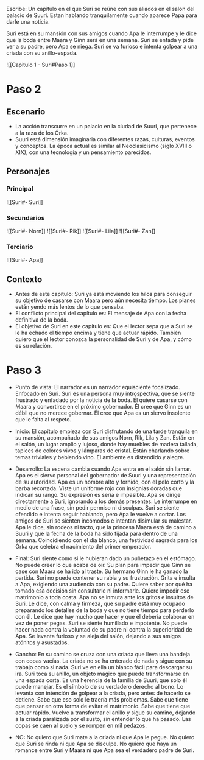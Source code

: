 Escribe:
Un capitulo en el que Suri se reúne con sus aliados en el salon del palacio de Suuri. Estan hablando tranquilamente cuando aparece Papa para darle una noticia.

Suri está en su mansión con sus amigos cuando Apa le interrumpe y le dice que la boda entre Maara y Ginn será en una semana. Suri se enfada y pide ver a su padre, pero Apa se niega. Suri se va furioso e intenta golpear a una criada con su anillo-espada.

![[Capitulo 1 - Suri#Paso 1]]

# Paso 2

## Escenario
- La acción transcurre en un palacio en la ciudad de Suuri, que pertenece a la raza de los Órka.
- Suuri está dimensión imaginaria con diferentes razas, culturas, eventos y conceptos. La época actual es similar al Neoclasicismo (siglo XVIII o XIX), con una tecnología y un pensamiento parecidos.

## Personajes
### Principal
![[Suri#- Suri]]

### Secundarios
![[Suri#- Norn]]
![[Suri#- Rik]]
![[Suri#- Lila]]
![[Suri#- Zan]]

### Terciario
![[Suri#- Apa]]

## Contexto
- Antes de este capítulo: Suri ya está moviendo los hilos para conseguir su objetivo de casarse con Maara pero aún necesita tiempo. Los planes están yendo más lentos de lo que pensaba.
- El conflicto principal del capítulo es: El mensaje de Apa con la fecha definitiva de la boda.
- El objetivo de Suri en este capítulo es: Que el lector sepa que a Suri se le ha echado el tiempo encima y tiene que actuar rápido. También quiero que el lector conozca la personalidad de Suri y de Apa, y cómo es su relación.

# Paso 3

- Punto de vista: El narrador es un narrador equisciente focalizado. Enfocado en Suri. Suri es una persona muy introspectiva, que se siente frustrado y enfadado por la noticia de la boda. Él quiere casarse con Maara y convertirse en el próximo gobernador. Él cree que Ginn es un débil que no merece gobernar. Él cree que Apa es un siervo insolente que le falta al respeto.

- Inicio: El capítulo empieza con Suri disfrutando de una tarde tranquila en su mansión, acompañado de sus amigos Norn, Rik, Lila y Zan. Están en el salón, un lugar amplio y lujoso, donde hay muebles de madera tallada, tapices de colores vivos y lámparas de cristal. Están charlando sobre temas triviales y bebiendo vino. El ambiente es distendido y alegre.

- Desarrollo: La escena cambia cuando Apa entra en el salón sin llamar. Apa es el siervo personal del gobernador de Suuri y una representación de su autoridad. Apa es un hombre alto y fornido, con el pelo corto y la barba recortada. Viste un uniforme rojo con insignias doradas que indican su rango. Su expresión es seria e impasible. Apa se dirige directamente a Suri, ignorando a los demás presentes. Le interrumpe en medio de una frase, sin pedir permiso ni disculpas. Suri se siente ofendido e intenta seguir hablando, pero Apa le vuelve a cortar. Los amigos de Suri se sienten incómodos e intentan disimular su malestar. Apa le dice, sin rodeos ni tacto, que la princesa Maara está de camino a Suuri y que la fecha de la boda ha sido fijada para dentro de una semana. Coincidiendo con el día blanco, una festividad sagrada para los Órka que celebra el nacimiento del primer emperador.

- Final: Suri siente como si le hubieran dado un puñetazo en el estómago. No puede creer lo que acaba de oír. Su plan para impedir que Ginn se case con Maara se ha ido al traste. Su hermano Ginn le ha ganado la partida. Suri no puede contener su rabia y su frustración. Grita e insulta a Apa, exigiendo una audiencia con su padre. Quiere saber por qué ha tomado esa decisión sin consultarle ni informarle. Quiere impedir ese matrimonio a toda costa. Apa no se inmuta ante los gritos e insultos de Suri. Le dice, con calma y firmeza, que su padre está muy ocupado preparando los detalles de la boda y que no tiene tiempo para perderlo con él. Le dice que hay mucho que hacer y que él debería colaborar en vez de poner pegas. Suri se siente humillado e impotente. No puede hacer nada contra la voluntad de su padre ni contra la superioridad de Apa. Se levanta furioso y se aleja del salón, dejando a sus amigos atónitos y asustados.

- Gancho: En su camino se cruza con una criada que lleva una bandeja con copas vacías. La criada no se ha enterado de nada y sigue con su trabajo como si nada. Suri ve en ella un blanco fácil para descargar su ira. Suri toca su anillo, un objeto mágico que puede transformarse en una espada corta. Es una herencia de la familia de Suuri, que solo él puede manejar. Es el símbolo de su verdadero derecho al trono. Lo levanta con intención de golpear a la criada, pero antes de hacerlo se detiene. Sabe que eso solo le traería más problemas. Sabe que tiene que pensar en otra forma de evitar el matrimonio. Sabe que tiene que actuar rápido. Vuelve a transformar el anillo y sigue su camino, dejando a la criada paralizada por el susto, sin entender lo que ha pasado. Las copas se caen al suelo y se rompen en mil pedazos.

- NO: No quiero que Suri mate a la criada ni que Apa le pegue. No quiero que Suri se rinda ni que Apa se disculpe. No quiero que haya un romance entre Suri y Maara ni que Apa sea el verdadero padre de Suri.